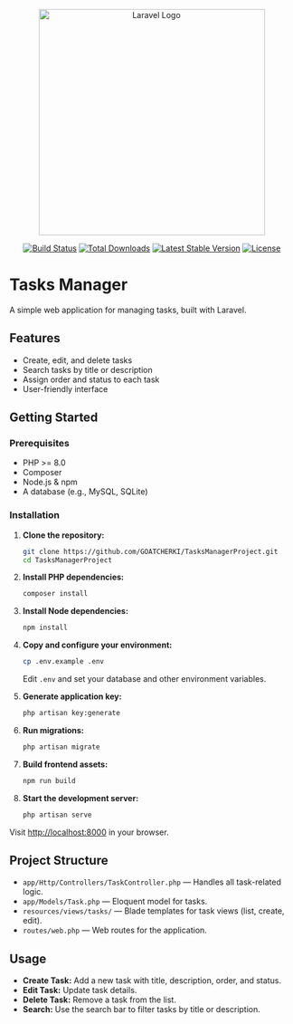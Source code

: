 <p align="center"><a href="https://laravel.com" target="_blank"><img src="https://raw.githubusercontent.com/laravel/art/master/logo-lockup/5%20SVG/2%20CMYK/1%20Full%20Color/laravel-logolockup-cmyk-red.svg" width="400" alt="Laravel Logo"></a></p>

<p align="center">
<a href="https://github.com/laravel/framework/actions"><img src="https://github.com/laravel/framework/workflows/tests/badge.svg" alt="Build Status"></a>
<a href="https://packagist.org/packages/laravel/framework"><img src="https://img.shields.io/packagist/dt/laravel/framework" alt="Total Downloads"></a>
<a href="https://packagist.org/packages/laravel/framework"><img src="https://img.shields.io/packagist/v/laravel/framework" alt="Latest Stable Version"></a>
<a href="https://packagist.org/packages/laravel/framework"><img src="https://img.shields.io/packagist/l/laravel/framework" alt="License"></a>
</p>


# Tasks Manager

A simple web application for managing tasks, built with Laravel.

## Features

-   Create, edit, and delete tasks
-   Search tasks by title or description
-   Assign order and status to each task
-   User-friendly interface

## Getting Started

### Prerequisites

-   PHP >= 8.0
-   Composer
-   Node.js & npm
-   A database (e.g., MySQL, SQLite)

### Installation

1. **Clone the repository:**

    ```bash
    git clone https://github.com/GOATCHERKI/TasksManagerProject.git
    cd TasksManagerProject
    ```

2. **Install PHP dependencies:**

    ```bash
    composer install
    ```

3. **Install Node dependencies:**

    ```bash
    npm install
    ```

4. **Copy and configure your environment:**

    ```bash
    cp .env.example .env
    ```

    Edit `.env` and set your database and other environment variables.

5. **Generate application key:**

    ```bash
    php artisan key:generate
    ```

6. **Run migrations:**

    ```bash
    php artisan migrate
    ```

7. **Build frontend assets:**

    ```bash
    npm run build
    ```

8. **Start the development server:**
    ```bash
    php artisan serve
    ```

Visit [http://localhost:8000](http://localhost:8000) in your browser.

## Project Structure

-   `app/Http/Controllers/TaskController.php` — Handles all task-related logic.
-   `app/Models/Task.php` — Eloquent model for tasks.
-   `resources/views/tasks/` — Blade templates for task views (list, create, edit).
-   `routes/web.php` — Web routes for the application.

## Usage

-   **Create Task:** Add a new task with title, description, order, and status.
-   **Edit Task:** Update task details.
-   **Delete Task:** Remove a task from the list.
-   **Search:** Use the search bar to filter tasks by title or description.
 
